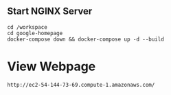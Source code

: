 ## Start NGINX Server
```
cd /workspace
cd google-homepage
docker-compose down && docker-compose up -d --build
```

# View Webpage
```
http://ec2-54-144-73-69.compute-1.amazonaws.com/
```
